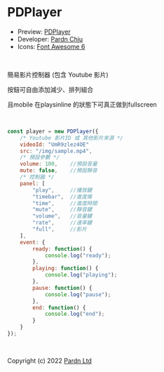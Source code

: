 # PDPlayer

- Preview: [PDPlayer](https://pardnchiu.github.io/PDPlayer/)
- Developer: [Pardn Chiu](mailto:chiuchingwei@icloud.com)
- Icons: [Font Awesome 6](https://fontawesome.com)

<br>

簡易影片控制器 (包含 Youtube 影片)<br>

按鈕可自由添加減少、排列組合<br>

且mobile 在playsinline 的狀態下可真正做到fullscreen<br>

<br>


```Javascript
const player = new PDPlayer({
    /* Youtube 影片ID 或 其他影片來源 */
    videoId: "UmR9zlez4OE"
    src: "/img/sample.mp4",
    /* 預設參數 */
    volume: 100,    //預設音量
    mute: false,    //預設靜音
    /* 控制器 */
    panel: [
        "play",     //播放鍵
        "timebar",  //進度條
        "time",     //進度時間
        "mute",     //靜音鍵
        "volume",   //音量鍵
        "rate",     //速率鍵
        "full",     //影片
    ],
    event: {
        ready: function() {
            console.log("ready");
        },
        playing: function() {
            console.log("playing");
        },
        pause: function() {
            console.log("pause");
        },
        end: function() {
            console.log("end");
        }
    }
});
```
<br>

Copyright (c) 2022 [Pardn Ltd](mailto:mail@pardn.ltd)

